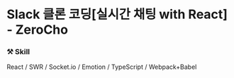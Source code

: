 # Slack 클론 코딩[실시간 채팅 with React] - ZeroCho

### ⚒️ Skill
React / SWR / Socket.io / Emotion / TypeScript / Webpack+Babel